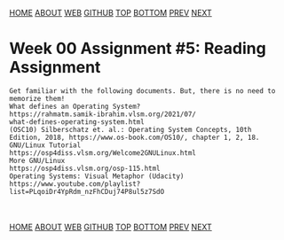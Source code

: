 ---
---
[HOME](index.md)
[ABOUT](README.md)
[WEB](https://osp4diss.vlsm.org/)
[GITHUB](https://github.com/os2xx/osp4diss/)
[TOP](#)
[BOTTOM](#endofpage)
[PREV](W00-04.md)
[NEXT](W00-06.md)

# Week 00 Assignment #5: Reading Assignment

```
Get familiar with the following documents. But, there is no need to
memorize them!
What defines an Operating System?
https://rahmatm.samik-ibrahim.vlsm.org/2021/07/
what-defines-operating-system.html
(OSC10) Silberschatz et. al.: Operating System Concepts, 10th
Edition, 2018, https://www.os-book.com/OS10/, chapter 1, 2, 18.
GNU/Linux Tutorial
https://osp4diss.vlsm.org/Welcome2GNULinux.html
More GNU/Linux
https://osp4diss.vlsm.org/osp-115.html
Operating Systems: Visual Metaphor (Udacity)
https://www.youtube.com/playlist?list=PLqoiDr4YpRdm_nzFhCDuj74P8ul5z7SdO

```

<br id="endofpage"><br>
[HOME](index.md)
[ABOUT](README.md)
[WEB](https://osp4diss.vlsm.org/)
[GITHUB](/https://github.com/os2xx/osp4diss)
[TOP](#)
[BOTTOM](#endofpage)
[PREV](W00-04.md)
[NEXT](W00-06.md)
<br>

